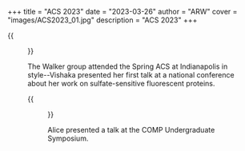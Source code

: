 +++
title = "ACS 2023"
date = "2023-03-26"
author = "ARW"
cover = "images/ACS2023_01.jpg"
description = "ACS 2023"
+++

{{<figure src="/images/ACS2023_02.jpg" position="center" style="border-radius: 6px;" >}}

The Walker group attended the Spring ACS at Indianapolis in style--Vishaka presented her first talk at a national conference about her work on sulfate-sensitive fluorescent proteins. 

{{<figure src="/images/ACS2023_02.jpg" position="center" style="border-radius: 6px;" >}}

Alice presented a talk at the COMP Undergraduate Symposium.
